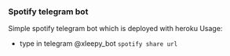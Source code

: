 ### Spotify telegram bot
Simple spotify telegram bot which is deployed with heroku
Usage:
- type in telegram @xleepy_bot `spotify share url`
